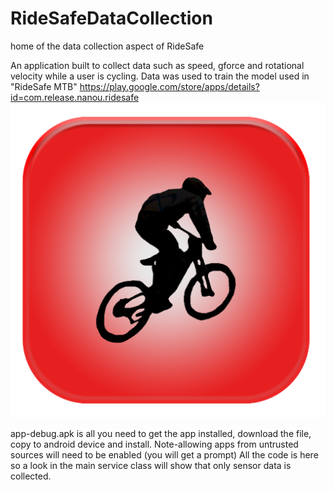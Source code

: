 # RideSafeDataCollection
home of the data collection aspect of RideSafe

An application built to collect data such as speed, gforce and rotational velocity while a user is cycling.
Data was used to train the model used in "RideSafe MTB"   https://play.google.com/store/apps/details?id=com.release.nanou.ridesafe
![Screenshot](icon.png)



app-debug.apk is all you need to get the app installed, download the file, copy to android device and install. 
Note-allowing apps from untrusted sources will need to be enabled (you will get a prompt)  All the code is here so a look in the main service class will show that only sensor data is collected.
